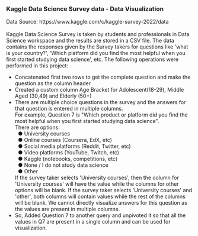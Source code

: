 <H3>Kaggle Data Science Survey data - Data Visualization</H3>
Data Source: https://www.kaggle.com/c/kaggle-survey-2022/data <Br> <Br>
Kaggle Data Science Survey is taken by students and professionals in Data Science workspace and the results are stored in a CSV file.
The data contains the responses given by the Survey takers for questions like 'what is your country?', 'Which platform did you find the most helpful when you first
started studying data science', etc.  
The following operations were performed in this project: 
<ul>
  <li>Concatenated first two rows to get the complete question and make the question as the column header</li>
  <li>Created a custom column Age Bracket for Adolescent(18-29), Middle Aged (30,49) and Elderly (50+)</li>
  <li> There are multiple choice questions in the survey and the answers for that question is entered in multiple columns.  <Br>
For example, Question 7 is "Which product or platform did you find the most helpful when you first started studying data science".  <Br>
There are options:  <Br> &nbsp;
● University courses  <Br> &nbsp;
● Online courses (Coursera, EdX, etc)  <Br> &nbsp;
● Social media platforms (Reddit, Twitter, etc)  <Br> &nbsp;
● Video platforms (YouTube, Twitch, etc)  <Br> &nbsp;
● Kaggle (notebooks, competitions, etc)  <Br> &nbsp;
● None / I do not study data science  <Br> &nbsp;
● Other   <Br>
    If the survey taker selects 'University courses', then the column for 'University courses' will have the value while the columns for other options will be blank.
If the survey taker selects 'University courses' and 'other', both columns will contain values while the rest of the columns will be blank.
We cannot directly visualize answers for this question as the values are present in multiple columns.


</li>
<li>So, Added Question 7 to another query and unpivoted it so that all the values in Q7 are present in a single column and can be used for visualization.</li>
</ul>
